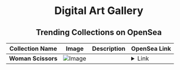 <div align="center">

# Digital Art Gallery

## Trending Collections on OpenSea

| Collection Name                       | Image                                                                                     | Description                       | OpenSea Link                                                                                          |
|---------------------------------------|-------------------------------------------------------------------------------------------|-----------------------------------|--------------------------------------------------------------------------------------------------------|
| **Woman Scissors** | ![Image](https://i.seadn.io/s/raw/files/4bb8afd3a0a85a864a994fd0904760cf.png?w=500&auto=format?w=200&auto=format) |  | <details><summary>Link</summary>[Woman Scissors](https://opensea.io/collection/woman-scissors)</details> |

</div>